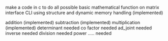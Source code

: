make a code in c to do all possible basic mathematical function on matrix
interface CLI using structure and dynamic memory handling (implemented)

addition (implemented) 
subtraction (implemented) 
multiplication (implemented) 
determinant           needed
co factor             needed
ad_joint              needed
inverse               needed
division              needed
power .....           needed
